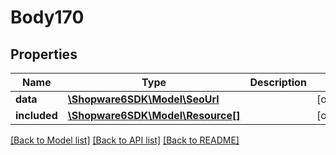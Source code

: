 # Body170

## Properties
Name | Type | Description | Notes
------------ | ------------- | ------------- | -------------
**data** | [**\Shopware6SDK\Model\SeoUrl**](SeoUrl.md) |  | [optional] 
**included** | [**\Shopware6SDK\Model\Resource[]**](Resource.md) |  | [optional] 

[[Back to Model list]](../../README.md#documentation-for-models) [[Back to API list]](../../README.md#documentation-for-api-endpoints) [[Back to README]](../../README.md)

